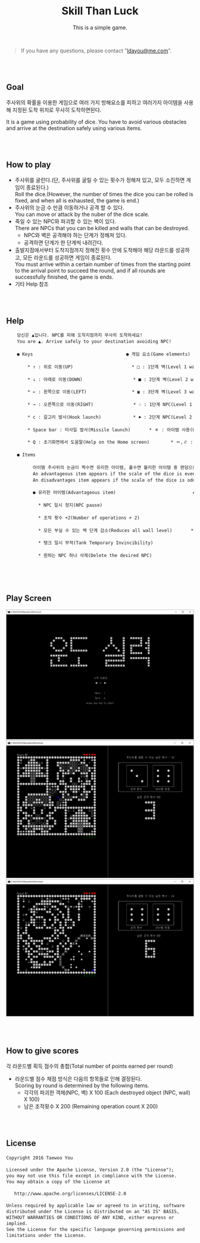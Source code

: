 <h1 align=center>Skill Than Luck</h1>
<p align=center>This is a simple game.</p>

<br>

>If you have any questions, please contact "ldayou@me.com".

<br><br>
## Goal
주사위의 확률을 이용한 게임으로 여러 가지 방해요소를 피하고 여러가지 아이템을 사용해 지정된 도착 위치로 무사히 도착하면된다.

It is a game using probability of dice. You have to avoid various obstacles and arrive at the destination safely using various items.

<br><br>

## How to play
<ul>
    <li>주사위를 굴린다.(단, 주사위를 굴릴 수 있는 횟수가 정해져 있고, 모두 소진하면 게임이 종료된다.)<br>
    Roll the dice.(However, the number of times the dice you can be rolled is fixed, and when all is exhausted, the game is end.)
    <li>주사위의 눈금 수 만큼 이동하거나 공격 할 수 있다.<br>
    You can move or attack by the nuber of the dice scale.
    <li>죽일 수 있는 NPC와 파괴할 수 있는 벽이 있다.<br>
    There are NPCs that you can be killed and walls that can be destroyed.
        <ul>
            <li>NPC와 벽은 공격해야 하는 단계가 정해져 있다.
            <li>공격하면 단계가 한 단계씩 내려간다.
        </ul>
    </li>
    <li>출발지점에서부터 도착지점까지 정해진 횟수 안에 도착해야 해당 라운드를 성공하고, 모든 라운드를 성공하면 게임이 종료된다.<br>
    You must arrive within a certain number of times from the starting point to the arrival point to succeed the round, and if all rounds are successfully finished, the game is ends.
    <li>기타 Help 참조
</ul>

<br><br>
## Help
```html
    당신은 ▲입니다. NPC를 피해 도착지점까지 무사히 도착하세요!
    You are ▲. Arrive safely to your destination avoiding NPC!
    
    ● Keys                                   ● 게임 요소(Game elements)

        * ↑ : 위로 이동(UP)                      * □ : 1단계 벽(Level 1 wall)

        * ↓ : 아래로 이동(DOWN)                   * ■ : 2단계 벽(Level 2 wall)

        * ← : 왼쪽으로 이동(LEFT)                 * ▣ : 3단계 벽(Level 3 wall)

        * → : 오른쪽으로 이동(RIGHT)               * ♤ : 1단계 NPC(Level 1 NPC)

        * c : 갈고리 발사(Hook launch)            * ♠ : 2단계 NPC(Level 2 NPC)

        * Space bar : 미사일 발사(Missile launch)       * ＊ : 아이템 사용(Use Item)

        * Q : 초기화면에서 도움말(Help on the Home screen)        * ＝,∥ : 미사일(Missile)

    ● Items

          아이템 주사위의 눈금이 짝수면 유리한 아이템, 홀수면 불리한 아이템 중 랜덤으로 실행됩니다.
          An advantageous item appears if the scale of the dice is even.
          An disadvantages item appears if the scale of the dice is odd.

          ● 유리한 아이템(Advantageous item)                             ● 불리한 아이템

            * NPC 일시 정지(NPC pause)                                    * NPC 속도 증가(NPC speed increase)

            * 조작 횟수 +2(Number of operations + 2)                      * 조작 횟수 반감(Half the number of operations)

            * 모든 부실 수 있는 벽 단계 감소(Reduces all wall level)       * 플레이어 시야 가리기(Hide player view)

            * 탱크 일시 무적(Tank Temporary Invincibility)                * 모든 부실 수 있는 벽 단계 증가(All wall level increases)

            * 원하는 NPC 하나 삭제(Delete the desired NPC)                 * NPC 추가(Add NPC)
    
```

<br><br>
## Play Screen
<img src=https://github.com/pooi/SkillThanLuck/blob/master/image/001.PNG><br>
<img src=https://github.com/pooi/SkillThanLuck/blob/master/image/002.PNG><br>
<img src=https://github.com/pooi/SkillThanLuck/blob/master/image/003.PNG><br>

<br><br>
## How to give scores
각 라운드별 획득 점수의 총합(Total number of points earned per round)
<ul>
    <li>라운드별 점수 채점 방식은 다음의 항목들로 인해 결정된다.<br>
    Scoring by round is determined by the following items.
        <ul>
            <li>각각의 파괴한 객체(NPC, 벽) X 100 (Each destroyed object (NPC, wall) X 100)
            <li>남은 조작횟수 X 200 (Remaining operation count X 200)
        </ul>
    </li>
</ul>

<br><br>
## License

    Copyright 2016 Taewoo You

    Licensed under the Apache License, Version 2.0 (the "License");
    you may not use this file except in compliance with the License.
    You may obtain a copy of the License at

       http://www.apache.org/licenses/LICENSE-2.0

    Unless required by applicable law or agreed to in writing, software
    distributed under the License is distributed on an "AS IS" BASIS,
    WITHOUT WARRANTIES OR CONDITIONS OF ANY KIND, either express or implied.
    See the License for the specific language governing permissions and
    limitations under the License.
